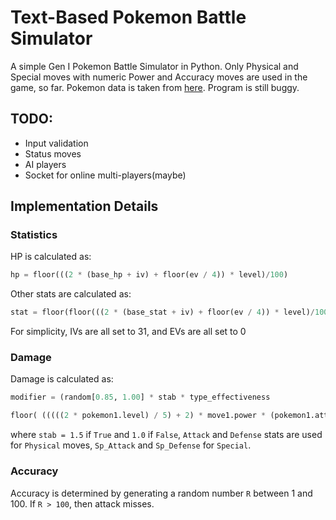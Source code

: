# Text-Based Pokemon Battle Simulator

A simple Gen I Pokemon Battle Simulator in Python. Only Physical and Special moves with numeric Power and Accuracy moves are used in the game, so far. Pokemon data is taken from [here](https://www.kaggle.com/n2cholas/competitive-pokemon-dataset). Program is still buggy.

## TODO:
- Input validation
- Status moves
- AI players
- Socket for online multi-players(maybe)

## Implementation Details

### Statistics
HP is calculated as:

```py
hp = floor(((2 * (base_hp + iv) + floor(ev / 4)) * level)/100)
```

Other stats are calculated as:

```py
stat = floor(floor(((2 * (base_stat + iv) + floor(ev / 4)) * level)/100) + 5)
```

For simplicity, IVs are all set to 31, and EVs are all set to 0

### Damage
Damage is calculated as:

```py
modifier = (random[0.85, 1.00] * stab * type_effectiveness

floor( (((((2 * pokemon1.level) / 5) + 2) * move1.power * (pokemon1.attack/pokemon2.defense) / 50) + 2) * modifier )
```
where `stab = 1.5` if `True` and `1.0` if `False`, `Attack` and `Defense` stats are used for `Physical` moves, `Sp_Attack` and `Sp_Defense` for `Special`.

### Accuracy
Accuracy is determined by generating a random number `R` between 1 and 100. If `R > 100`, then attack misses.